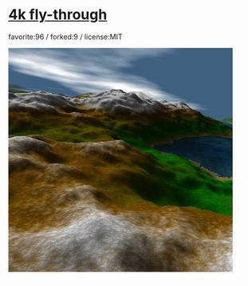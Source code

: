 # [4k fly-through](http://wonderfl.net/c/8QjX)

favorite:96 / forked:9 / license:MIT

![thumbnail](./thumbnail.jpg)